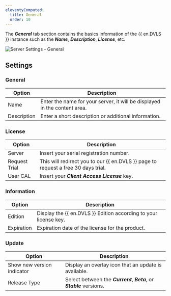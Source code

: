 ```yaml
---
eleventyComputed:
  title: General
  order: 10
---
```

The ***General*** tab section contains the basics information of the {{ en.DVLS }} instance such as the ***Name***, ***Description***, ***License***, etc. 

![Server Settings - General](https://webdevolutions.azureedge.net/docs/en/server/ServerOp8006.png) 

## Settings

### General

| Option      | Description                                                               |
|-------------|---------------------------------------------------------------------------|
| Name        | Enter the name for your server, it will be displayed in the content area. |
| Description | Enter a short description or additional information.                      |

### License

| Option        | Description                                                                       |
|---------------|-----------------------------------------------------------------------------------|
| Server        | Insert your serial registration number.                                           |
| Request Trial | This will redirect you to our {{ en.DVLS }} page to request a free 30 days trial. |
| User CAL      | Insert your ***Client Access License*** key.                                      |

### Information

| Option     | Description                                                      |
|------------|------------------------------------------------------------------|
| Edition    | Display the {{ en.DVLS }} Edition according to your license key. |
| Expiration | Expiration date of the license for the product.                  |

### Update

| Option                     | Description                                                             |
|----------------------------|-------------------------------------------------------------------------|
| Show new version indicator | Display an overlay icon that an update is available.                    |
| Release Type               | Select between the ***Current***, ***Beta***, or ***Stable*** versions. |
